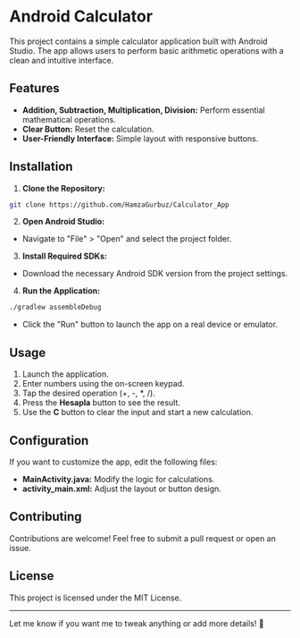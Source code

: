 # Android Calculator

This project contains a simple calculator application built with Android Studio. The app allows users to perform basic arithmetic operations with a clean and intuitive interface.

## Features

- **Addition, Subtraction, Multiplication, Division:** Perform essential mathematical operations.
- **Clear Button:** Reset the calculation.
- **User-Friendly Interface:** Simple layout with responsive buttons.

## Installation

1. **Clone the Repository:**

```bash
git clone https://github.com/HamzaGurbuz/Calculator_App
```

2. **Open Android Studio:**

- Navigate to "File" > "Open" and select the project folder.

3. **Install Required SDKs:**

- Download the necessary Android SDK version from the project settings.

4. **Run the Application:**

```bash
./gradlew assembleDebug
```

- Click the "Run" button to launch the app on a real device or emulator.

## Usage

1. Launch the application.
2. Enter numbers using the on-screen keypad.
3. Tap the desired operation (+, -, *, /).
4. Press the **Hesapla** button to see the result.
5. Use the **C** button to clear the input and start a new calculation.

## Configuration

If you want to customize the app, edit the following files:

- **MainActivity.java:** Modify the logic for calculations.
- **activity_main.xml:** Adjust the layout or button design.

## Contributing

Contributions are welcome! Feel free to submit a pull request or open an issue.

## License

This project is licensed under the MIT License.

---

Let me know if you want me to tweak anything or add more details! 🚀
